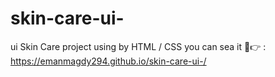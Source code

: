 # skin-care-ui-
ui Skin Care project using by HTML / CSS 
you can sea it 🤔👉 :
https://emanmagdy294.github.io/skin-care-ui-/
